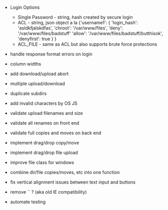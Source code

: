 * Login Options
  * Single Password - string, hash created by secure login
  * ACL - string, json object a la
		{'username1': {
			'login_hash': 'asldkfjalskdfas',
			'chroot':	'/var/www/files',
			'deny':		'/var/www/files/badstuff'
			'allow':	'/var/www/files/badstuff/butthisok',
			'denyfirst': true
			}
		}
  * ACL_FILE - same as ACL but also supports brute force protections
	
* handle response format errors on login
* column widths
* add download/upload abort
* multiple upload/download
* duplicate subdirs
* add invalid characters by OS JS
* validate upload filenames and size
* validate all renames on front end
* validate full copies and moves on back end
* implement drag/drop copy/move
* implement drag/drop file upload
* improve file class for windows
* combine dir/file copies/moves, etc into one function
* fix vertical alignment issues between text input and buttons
* remove `` ? (aka old IE compatibility)
* automate testing